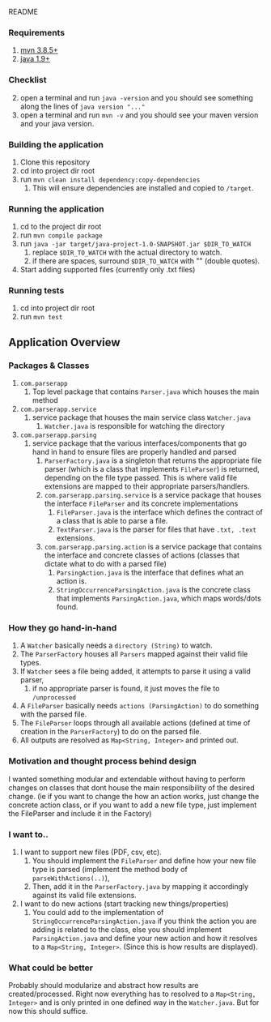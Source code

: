 README

### Requirements
1) [mvn 3.8.5+](https://maven.apache.org/docs/3.8.5/release-notes.html)
2) [java 1.9+](https://www.oracle.com/ph/java/technologies/javase/javase9-archive-downloads.html)

### Checklist 
2) open a terminal and run `java -version` and you should see something
along the lines of `java version "..."`
3) open a terminal and run `mvn -v` and you should see your maven version
and your java version.

### Building the application
1) Clone this repository
2) cd into project dir root
3) run `mvn clean install dependency:copy-dependencies`
   1) This will ensure dependencies are installed and copied to `/target`.

### Running the application
1) cd to the project dir root
2) run `mvn compile package`
3) run `java -jar target/java-project-1.0-SNAPSHOT.jar $DIR_TO_WATCH`
   1) replace ``$DIR_TO_WATCH`` with the actual directory to watch.
   2) if there are spaces, surround `$DIR_TO_WATCH` with "" (double quotes).
4) Start adding supported files (currently only .txt files)

### Running tests
1) cd into project dir root
2) run `mvn test`

## Application Overview

### Packages & Classes
1) `com.parserapp`
   1) Top level package that contains `Parser.java` which houses the main method
2) `com.parserapp.service`
   1) service package that houses the main service class `Watcher.java`
      1) `Watcher.java` is responsible for watching the directory 
3) `com.parserapp.parsing`
   1) service package that the various interfaces/components that go hand in hand to ensure files 
   are properly handled and parsed
      1) `ParserFactory.java` is a singleton that returns the appropriate file parser
         (which is a class that implements `FileParser`) is returned, depending on the
         file type passed. This is where valid file extensions are mapped to their appropriate 
         parsers/handlers.
      2) `com.parserapp.parsing.service` is a service package that houses the interface `FileParser` and its 
      concrete implementations
         1) `FileParser.java` is the interface which defines the contract of a class that is able
        to parse a file.
         2) `TextParser.java` is the parser for files that have `.txt, .text` extensions.
      3) `com.parserapp.parsing.action` is a service package that contains the interface and concrete
      classes of actions (classes that dictate what to do with a parsed file)
         1) `ParsingAction.java` is the interface that defines what an action is.
         2) `StringOccurrenceParsingAction.java` is the concrete class that implements 
         `ParsingAction.java`, which maps words/dots found.

### How they go hand-in-hand
1) A `Watcher` basically needs a `directory (String)` to watch. 
2) The `ParserFactory` houses all `Parsers` mapped against their valid file types.
3) If `Watcher` sees a file being added, it attempts to parse it using a valid parser,
   1) if no appropriate parser is found, it just moves the file to `/unprocessed`
4) A `FileParser` basically needs `actions (ParsingAction)` to do something with the parsed file.
5) The `FileParser` loops through all available actions (defined at time of creation
in the `ParserFactory`) to do on the parsed file.
6) All outputs are resolved as `Map<String, Integer>` and printed out.

### Motivation and thought process behind design
I wanted something modular and extendable without having to perform changes on classes 
that dont house the main responsibility of the desired change. (ie if you want to change
the how an action works, just change the concrete action class, or if you want to 
add a new file type, just implement the FileParser and include it in the Factory)

### I want to..
1) I want to support new files (PDF, csv, etc).
   1) You should implement the `FileParser` and define how your new file type is parsed
      (implement the method body of `parseWithActions(..)`),
   2) Then, add it in the `ParserFactory.java` by mapping it accordingly against
    its valid file extensions.
2) I want to do new actions (start tracking new things/properties)
   1) You could add to the implementation of `StringOccurrenceParsingAction.java` 
   if you think the action you are adding is related to the class, else you should
   implement `ParsingAction.java` and define your new action and how it resolves to a 
   `Map<String, Integer>`. (Since this is how results are displayed).


### What could be better
Probably should modularize and abstract how results are created/processed. Right now
everything has to resolved to a `Map<String, Integer>` and is only printed in one defined way 
in the `Watcher.java`. But for now this should suffice.
